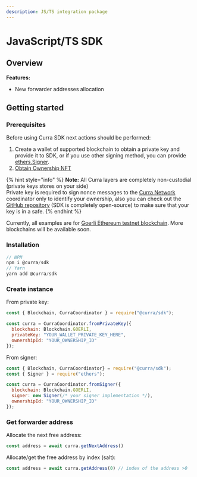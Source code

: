 ```yaml
---
description: JS/TS integration package
---
```


# JavaScript/TS SDK

## Overview

**Features:**

* New forwarder addresses allocation

## Getting started&#x20;

### Prerequisites&#x20;

Before using Curra SDK next actions should be performed:

1. Create a wallet of supported blockchain to obtain a private key and provide it to SDK, or if you use other signing method, you can provide [ethers.Signer](https://docs.ethers.org/v5/api/signer/).
2. [Obtain Ownership NFT](developer-services/accept-crypto-payments/1-obtain-ownership-nft.md)

{% hint style="info" %}
**Note:** All Curra layers are completely non-custodial (private keys stores on your side)\
Private key is required to sign nonce messages to the [Curra Network](broken-reference) coordinator only to identify your ownership, also you can check out the [GitHub repository](https://github.com/curraprotocol/js-sdk) (SDK is completely open-source) to make sure that your key is in a safe.
{% endhint %}

Currently, all examples are for [Goerli Ethereum testnet blockchain](https://goerli.net/). More blockchains will be available soon.

### Installation

```javascript
// NPM
npm i @curra/sdk
// Yarn
yarn add @curra/sdk
```

### Create instance

From private key:

```javascript
const { Blockchain, CurraCoordinator } = require("@curra/sdk");

const curra = CurraCoordinator.fromPrivateKey({
  blockchain: Blockchain.GOERLI,
  privateKey: "YOUR_WALLET_PRIVATE_KEY_HERE",
  ownershipId: "YOUR_OWNERSHIP_ID"
});
```

From signer:

```javascript
const { Blockchain, CurraCoordinator} = require("@curra/sdk");
const { Signer } = require("ethers");

const curra = CurraCoordinator.fromSigner({
  blockchain: Blockchain.GOERLI,
  signer: new Signer(/* your signer implementation */),
  ownershipId: "YOUR_OWNERSHIP_ID"
});
```

### Get forwarder address

Allocate the next free address:

```javascript
const address = await curra.getNextAddress()
```

Allocate/get the free address by index (salt):

```javascript
const address = await curra.getAddress(0) // index of the address >0
```
